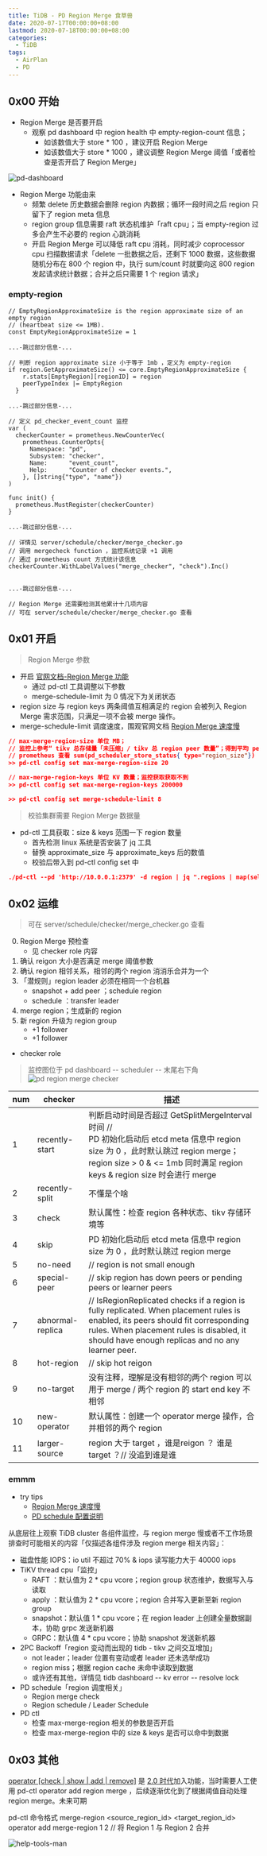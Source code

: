 ```yaml
---
title: TiDB - PD Region Merge 食草兽
date: 2020-07-17T00:00:00+08:00
lastmod: 2020-07-18T00:00:00+08:00
categories:
  - TiDB
tags:
  - AirPlan
  - PD
---
```

## 0x00 开始

- Region Merge 是否要开启
  - 观察 pd dashboard 中  region health 中 empty-region-count 信息；
    - 如该数值大于 store * 100 ，建议开启 Region Merge
    - 如该数值大于 store * 1000 ，建议调整 Region Merge 阈值「或者检查是否开启了 Region Merge」

![pd-dashboard](./pd-dashboard.png)

- Region Merge 功能由来
  - 频繁 delete 历史数据会删除 region 内数据；循环一段时间之后 region 只留下了 region meta 信息
  - region group 信息需要 raft 状态机维护「raft cpu」；当 empty-region 过多会产生不必要的 region 心跳消耗
  - 开启 Region Merge 可以降低 raft cpu 消耗，同时减少 coprocessor cpu 扫描数据请求「delete 一批数据之后，还剩下 1000 数据，这些数据随机分布在 800 个 region 中，执行 sum/count 时就要向这 800 region 发起请求统计数据；合并之后只需要 1 个 region 请求」

### empty-region

```golang
// EmptyRegionApproximateSize is the region approximate size of an empty region
// (heartbeat size <= 1MB).
const EmptyRegionApproximateSize = 1

...-跳过部分信息-...

// 判断 region approximate size 小于等于 1mb ，定义为 empty-region
if region.GetApproximateSize() <= core.EmptyRegionApproximateSize {
    r.stats[EmptyRegion][regionID] = region
    peerTypeIndex |= EmptyRegion
  }

...-跳过部分信息-...

// 定义 pd_checker_event_count 监控
var (
  checkerCounter = prometheus.NewCounterVec(
    prometheus.CounterOpts{
      Namespace: "pd",
      Subsystem: "checker",
      Name:      "event_count",
      Help:      "Counter of checker events.",
    }, []string{"type", "name"})
)

func init() {
  prometheus.MustRegister(checkerCounter)
}

...-跳过部分信息-...

// 详情见 server/schedule/checker/merge_checker.go
// 调用 mergecheck function ，监控系统记录 +1 调用
// 通过 prometheus count 方式统计该信息
checkerCounter.WithLabelValues("merge_checker", "check").Inc()


...-跳过部分信息-...

// Region Merge 还需要检测其他累计十几项内容
// 可在 server/schedule/checker/merge_checker.go 查看
```

## 0x01 开启

> Region Merge 参数

- 开启 [官网文档-Region Merge 功能](https://docs.pingcap.com/zh/tidb/stable/massive-regions-best-practices#%E6%96%B9%E6%B3%95%E4%BA%94%E5%BC%80%E5%90%AF-region-merge)
  - 通过 pd-ctl 工具调整以下参数
  - merge-schedule-limit  为 0 情况下为关闭状态
- region size 与 region keys 两条阈值互相满足的 region 会被列入 Region Merge 需求范围，只满足一项不会被 merge 操作。
- merge-schedule-limit 调度速度，围观官网文档 [Region Merge 速度慢](https://docs.pingcap.com/zh/tidb/stable/pd-scheduling-best-practices#region-merge-%E9%80%9F%E5%BA%A6%E6%85%A2)

```json
// max-merge-region-size 单位 MB；
// 监控上参考“ tikv 总存储量「未压缩」/ tikv 总 region peer 数量”；得到平均 peer 大小
// prometheus 查看 sum(pd_scheduler_store_status{ type="region_size"}) / sum(pd_scheduler_store_status{ type="region_count"}) ；得到单位为 MB
>> pd-ctl config set max-merge-region-size 20

// max-merge-region-keys 单位 KV 数量；监控获取获取不到
>> pd-ctl config set max-merge-region-keys 200000

>> pd-ctl config set merge-schedule-limit 8
```

> 校验集群需要 Region Merge 数据量

- pd-ctl 工具获取：size & keys 范围一下 region 数量
  - 首先检测 linux 系统是否安装了 jq 工具
  - 替换 approximate_size 与 approximate_keys 后的数值
  - 校验后带入到 pd-ctl config set 中

```json
./pd-ctl --pd 'http://10.0.0.1:2379' -d region | jq ".regions | map(select(.approximate_size < 20 and .approximate_keys < 200000)) | length"
```

## 0x02 运维

> 可在 server/schedule/checker/merge_checker.go 查看

0. Region Merge 预检查
   - 见 checker role 内容
1. 确认 reigon 大小是否满足 merge 阈值参数
2. 确认 region 相邻关系，相邻的两个 region 消消乐合并为一个
3. 「潜规则」region leader 必须在相同一个台机器
    - snapshot + add peer ；schedule region
    - schedule ：transfer leader
4. merge region；生成新的 region
5. 新 region 升级为 region group
   - +1 follower
   - +1 follower

- checker role

> 监控图位于 pd dashboard -- scheduler -- 末尾右下角
![pd region merge checker](./pdchecker.png)


|num  |  checker  |  描述
|  -  |  ----  |  ------
|  1  |  recently-start  |  判断启动时间是否超过 GetSplitMergeInterval 时间 //</br> PD 初始化启动后 etcd meta 信息中 region size 为 0 ，此时默认跳过 region merge；</br> region size > 0 & <= 1mb 同时满足 region keys & region size 时会进行 merge
|  2  |  recently-split  |  不懂是个啥
|  3  |  check  |  默认属性：检查 region 各种状态、tikv 存储环境等
|  4  |  skip  |  PD 初始化启动后 etcd meta 信息中 region size 为 0 ，此时默认跳过 region merge
|  5  |  no-need  |  // region is not small enough
|  6  |  special-peer  |  // skip region has down peers or pending peers or learner peers
|  7  |  abnormal-replica  |  // IsRegionReplicated checks if a region is fully replicated. When placement rules is enabled, its peers should fit corresponding rules. When placement rules is disabled, it should have enough replicas and no any learner peer.
|  8  |  hot-region  |  // skip hot reigon
|  9  |  no-target  |  没有注释，理解是没有相邻的两个 region 可以用于 merge / 两个 region 的 start end key 不相邻
|  10  |  new-operator | 默认属性：创建一个 operator merge 操作，合并相邻的两个 region
|  11  |  larger-source  |  region 大于 target ，谁是reigon ？ 谁是 target ？// 没追到谁是谁

### emmm

- try tips
  - [Region Merge 速度慢](https://docs.pingcap.com/zh/tidb/stable/pd-scheduling-best-practices#region-merge-%E9%80%9F%E5%BA%A6%E6%85%A2)
  - [PD schedule 配置说明](https://docs.pingcap.com/zh/tidb/stable/pd-configuration-file#schedule)

从底层往上观察 TiDB cluster 各组件监控，与 region merge 慢或者不工作场景排查时可能相关的内容「仅描述各组件涉及 region merge 相关内容」：

- 磁盘性能 IOPS：io util 不超过 70% & iops 读写能力大于 40000 iops
- TiKV thread cpu「监控」
  - RAFT ：默认值为 2 * cpu vcore；region group 状态维护，数据写入与读取
  - apply ：默认值为 2 * cpu vcore；region 合并写入更新至新 region group
  - snapshot：默认值 1 * cpu vcore；在 region leader 上创建全量数据副本，协助 grpc 发送新机器
  - GRPC：默认值 4 * cpu vcore；协助 snapshot 发送新机器
- 2PC Backoff「region 变动而出现的 tidb - tikv 之间交互增加」
  - not leader；leader 位置有变动或者 leader 还未选举成功
  - region miss；根据 region cache 未命中读取到数据
  - 或许还有其他，详情见 tidb dashboard -- kv error -- resolve lock
- PD schedule「region 调度相关」
  - Region merge check
  - Region schedule / Leader Schedule
- PD ctl
  - 检查 max-merge-region 相关的参数是否开启
  - 检查 max-merge-region 中的 size & keys 是否可以命中到数据

## 0x03 其他

[operator [check | show | add | remove]](https://docs.pingcap.com/zh/tidb/stable/pd-control#operator-check--show--add--remove) 是 [2.0 时代](https://docs.pingcap.com/zh/tidb/stable/release-2.0.1#pd)加入功能，当时需要人工使用 pd-ctl operator add region merge ，后续逐渐优化到了根据阈值自动处理 region merge。未来可期  

pd-ctl 命令格式 merge-region <source_region_id> <target_region_id>  
operator add merge-region 1 2     // 将 Region 1 与 Region 2 合并

![help-tools-man](/global/helpertools.jpg)

